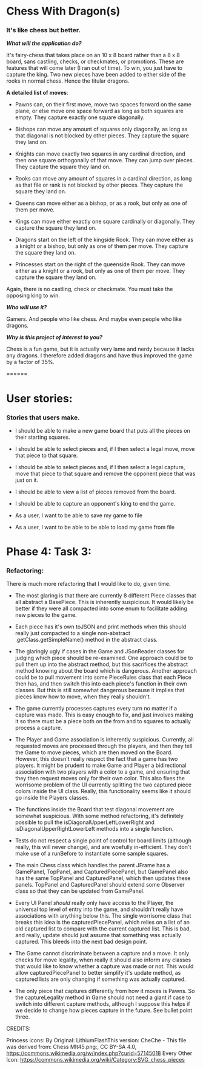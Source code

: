 # Chess With Dragon(s)
### It's like chess but better.

***What will the application do?***  

It's fairy-chess that takes place on an 10 x 8 board rather than a 8 x 8 board, sans castling, checks, or checkmates,
or promotions. These are features that will come later (I ran out of time). To win, you just have to capture the king. 
Two new pieces have been added to either side of the rooks in normal chess. Hence the titular dragons.

**A detailed list of moves**:
- Pawns can, on their first move, move two spaces forward on the same plane, or else move one space forward
  as long as both squares are empty. They capture exactly one square diagonally.


- Bishops can move any amount of squares only diagonally, as long as that diagonal is not blocked by other pieces. They
  capture the square they land on.


- Knights can move exactly two squares in any cardinal direction, and then one square orthogonally of that move. They
  can jump over pieces. They capture the square they land on.


- Rooks can move any amount of squares in a cardinal direction, as long as that file or rank is not blocked by other
  pieces. They capture the square they land on.


- Queens can move either as a bishop, or as a rook, but only as one of them per move.


- Kings can move either exactly one square cardinally or diagonally. They capture the square they land on.


- Dragons start on the left of the kingside Rook. They can move either as a knight or a bishop, but only as one of them
  per move. They capture the square they land on.


- Princesses start on the right of the queenside Rook. They can move either as a knight or a rook, but only as one of
  them per move. They capture the square they land on.


Again, there is no castling, check or checkmate. You must take the opposing king to win.

***Who will use it?***

Gamers. And people who like chess. And maybe even people who like dragons.

***Why is this project of interest to you?***

Chess is a fun game, but it is actually very lame and nerdy because it lacks any dragons. I therefore added dragons and
have thus improved the game by a factor of 35%.

======

# User stories: 
### Stories that users make.

- I should be able to make a new game board that puts all the pieces on their starting squares.


- I should be able to select pieces and, if I then select a legal move, move that piece to that square.


- I should be able to select pieces and, if I then select a legal capture, move that piece to that square and remove
  the opponent piece that was just on it.


- I should be able to view a list of pieces removed from the board.


- I should be able to capture an opponent's king to end the game.


- As a user, I want to be able to save my game to file


- As a user, I want to be able to be able to load my game from file 


# Phase 4: Task 3:
### Refactoring:

There is much more refactoring that I would like to do, given time.

- The most glaring is that there are currently 8 different Piece classes that all abstract a BasePiece. This is 
  inherently suspicious. It would likely be better if they were all compacted into some enum to facilitate adding new
  pieces to the game.


- Each piece has it's own toJSON and print methods when this should really just compacted to a single non-abstract
  .getClass.getSimpleName() method in the abstract class.


- The glaringly ugly if cases in the Game and JSonReader classes for judging which piece should be re-examined. One
  approach could be to pull them up into the abstract method, but this sacrifices the abstract method knowing about the
  board which is dangerous. Another approach could be to pull movement into some PieceRules class that each Piece then
  has, and then switch this into each piece's function in their own classes. But this is still somewhat dangerous 
  because it implies that pieces know how to move, when they really shouldn't.


- The game currently processes captures every turn no matter if a capture was made. This is easy enough to fix, and just
  involves making it so there must be a piece both on the from and to squares to actually process a capture.


- The Player and Game association is inherently suspicious. Currently, all requested moves are processed through the 
  players, and then they tell the Game to move pieces, which are then moved on the Board. However, this doesn't really 
  respect the fact that a game has two players. It might be prudent to make Game and Player a bidirectional association
  with two players with a color to a game, and ensuring that they then request moves only for their own color. This also
  fixes the worrisome problem of the UI currently splitting the two captured piece colors inside the UI class. Really, 
  this functionality seems like it should go inside the Players classes.


- The functions inside the Board that test diagonal movement are somewhat suspicious. With some method refactoring, it's 
  definitely possible to pull the isDiagonalUpperLeftLowerRight and isDiagonalUpperRightLowerLeft methods into a single 
  function.


- Tests do not respect a single point of control for board limits (although really, this will never change), and are 
  woefully in-efficient. They don't make use of a runBefore to instantiate some sample squares.


- The main Chess class which handles the parent JFrame has a GamePanel, TopPanel, and CapturedPiecePanel, but GamePanel
  also has the same TopPanel and CapturedPanel, which then updates these panels. TopPanel and CapturedPanel should
  extend some Observer class so that they can be updated from GamePanel.


- Every UI Panel *should* really only have access to the Player, the universal top level of entry into the game, and 
  shouldn't really have associations with anything below this. The single worrisome class that breaks this idea is the
  capturedPiecePanel, which relies on a list of an old captured list to compare with the current captured list. This is 
  bad, and really, update should just assume that something was actually captured. This bleeds into the next bad design
  point.


- The Game cannot discriminate between a capture and a move. It only checks for move legality, when really it should 
  also inform any classes that would like to know whether a capture was made or not. This would allow capturedPiecePanel 
  to better simplify it's update method, as captured lists are only changing if something was actually captured.  


- The only piece that captures differently from how it moves is Pawns. So the captureLegality method in Game should not
  need a giant if case to switch into different capture methods, although I suppose this helps if we decide to change 
  how pieces capture in the future. See bullet point three.

CREDITS:

Princess icons: By Original: LithiumFlashThis version: CheChe - This file was derived from: Chess Mlt45.png:, CC BY-SA 4.0, https://commons.wikimedia.org/w/index.php?curid=57145018
Every Other Icon: https://commons.wikimedia.org/wiki/Category:SVG_chess_pieces


